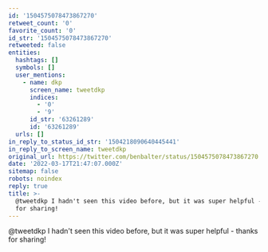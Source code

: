 ```yaml
---
id: '1504575078473867270'
retweet_count: '0'
favorite_count: '0'
id_str: '1504575078473867270'
retweeted: false
entities:
  hashtags: []
  symbols: []
  user_mentions:
    - name: dkp
      screen_name: tweetdkp
      indices:
        - '0'
        - '9'
      id_str: '63261289'
      id: '63261289'
  urls: []
in_reply_to_status_id_str: '1504218090640445441'
in_reply_to_screen_name: tweetdkp
original_url: https://twitter.com/benbalter/status/1504575078473867270
date: '2022-03-17T21:47:07.000Z'
sitemap: false
robots: noindex
reply: true
title: >-
  @tweetdkp I hadn't seen this video before, but it was super helpful - thanks
  for sharing!
---
```


@tweetdkp I hadn't seen this video before, but it was super helpful - thanks for sharing!